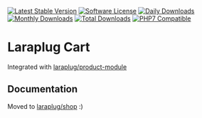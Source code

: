 [![Latest Stable Version](https://poser.pugx.org/laraplug/cart-module/v/stable.svg?format=flat-square)](https://github.com/laraplug/cart-module/releases)
[![Software License](https://poser.pugx.org/laraplug/cart-module/license.svg?format=flat-square)](LICENSE)
[![Daily Downloads](https://poser.pugx.org/laraplug/cart-module/d/daily.svg?format=flat-square)](https://packagist.org/packages/laraplug/cart-module)
[![Monthly Downloads](https://poser.pugx.org/laraplug/cart-module/d/monthly.svg?format=flat-square)](https://packagist.org/packages/laraplug/cart-module)
[![Total Downloads](https://poser.pugx.org/laraplug/cart-module/d/total.svg?format=flat-square)](https://packagist.org/packages/laraplug/cart-module)
[![PHP7 Compatible](https://img.shields.io/badge/php-7-green.svg?style=flat-square)](https://packagist.org/packages/laraplug/cart-module)

# Laraplug Cart

Integrated with [laraplug/product-module](https://github.com/laraplug/product-module)

## Documentation

Moved to [laraplug/shop](https://github.com/laraplug/shop) :)
